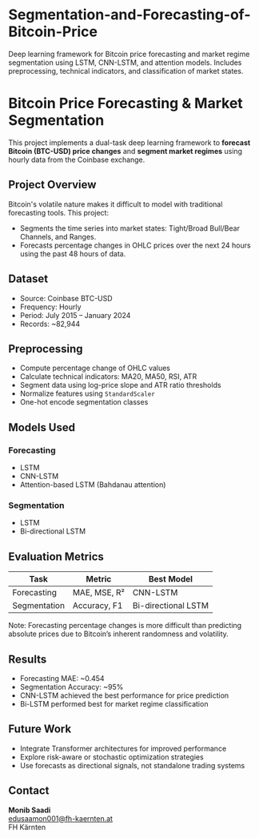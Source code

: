# Segmentation-and-Forecasting-of-Bitcoin-Price
Deep learning framework for Bitcoin price forecasting and market regime segmentation using LSTM, CNN-LSTM, and attention models. Includes preprocessing, technical indicators, and classification of market states.

# Bitcoin Price Forecasting & Market Segmentation

This project implements a dual-task deep learning framework to **forecast Bitcoin (BTC-USD) price changes** and **segment market regimes** using hourly data from the Coinbase exchange.

## Project Overview

Bitcoin's volatile nature makes it difficult to model with traditional forecasting tools. This project:
- Segments the time series into market states: Tight/Broad Bull/Bear Channels, and Ranges.
- Forecasts percentage changes in OHLC prices over the next 24 hours using the past 48 hours of data.

## Dataset

- Source: Coinbase BTC-USD  
- Frequency: Hourly  
- Period: July 2015 – January 2024  
- Records: ~82,944

## Preprocessing

- Compute percentage change of OHLC values
- Calculate technical indicators: MA20, MA50, RSI, ATR
- Segment data using log-price slope and ATR ratio thresholds
- Normalize features using `StandardScaler`
- One-hot encode segmentation classes

## Models Used

### Forecasting
- LSTM
- CNN-LSTM
- Attention-based LSTM (Bahdanau attention)

### Segmentation
- LSTM
- Bi-directional LSTM

## Evaluation Metrics

| Task         | Metric           | Best Model           |
|--------------|------------------|----------------------|
| Forecasting  | MAE, MSE, R²     | CNN-LSTM             |
| Segmentation | Accuracy, F1     | Bi-directional LSTM  |

Note: Forecasting percentage changes is more difficult than predicting absolute prices due to Bitcoin’s inherent randomness and volatility.

## Results

- Forecasting MAE: ~0.454  
- Segmentation Accuracy: ~95%  
- CNN-LSTM achieved the best performance for price prediction  
- Bi-LSTM performed best for market regime classification

## Future Work

- Integrate Transformer architectures for improved performance
- Explore risk-aware or stochastic optimization strategies
- Use forecasts as directional signals, not standalone trading systems

## Contact

**Monib Saadi**  
edusaamon001@fh-kaernten.at  
FH Kärnten

